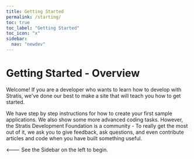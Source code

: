 ```yaml
---
title: Getting Started
permalink: /starting/
toc: true
toc_label: "Getting Started"
toc_icon: "x"
sidebar:
  nav: "newdev"
---
```

# Getting Started - Overview

Welcome! If you are a developer who wants to learn how to develop with Stratis, we've done our best to make a site that will teach you how to get started.

We have step by step instructions for how to create your first sample applications. We also show some more advanced coding tasks. However, the Stratis Development Foundation is a community - To really get the most out of it, we ask you to give feedback, ask questions, and even contribute articles and code when you have built something useful.

<--- See the Sidebar on the left to begin.